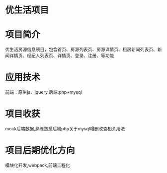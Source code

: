 # 优生活项目

# 项目简介

优生活房源信息项目，包含首页、房源列表页、房源详情页、租房新闻列表页、新闻详情页、经纪人列表页、详情页、登录、注册、等功能

# 应用技术

前端：原生js、jquery
后端:php+mysql

# 项目收获

mock后端数据,熟练熟悉后端php关于mysql增删改查相关用法

# 项目后期优化方向

模块化开发,webpack,前端工程化
